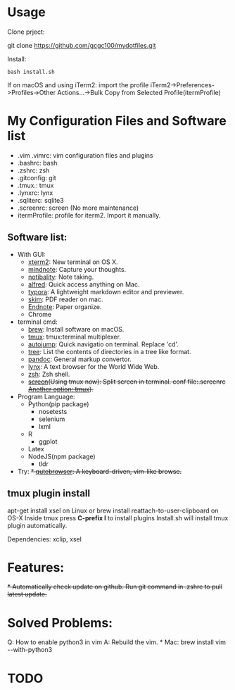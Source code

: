 # Usage
Clone prject:

git clone https://github.com/gcgc100/mydotfiles.git

Install:
```
bash install.sh
```

If on macOS and using iTerm2: import the profile
iTerm2->Preferences->Profiles->Other Actions...->Bulk Copy from Selected Profile(itermProfile)


# My Configuration Files and Software list

* .vim .vimrc: vim configuration files and plugins
* .bashrc: bash 
* .zshrc: zsh 
* .gitconfig: git 
* .tmux.: tmux 
* .lynxrc: lynx
* .sqliterc: sqlite3
* .screenrc: screen (No more maintenance)
* itermProfile: profile for iterm2. Import it manually.

## Software list:
* With GUI:
    * [xterm2](https://www.iterm2.com/): New terminal on OS X.
    * [mindnote](https://mindnode.com/mindnode/mac): Capture your thoughts.
    * [notibality](http://gingerlabs.com/): Note taking.
    * [alfred](https://www.alfredapp.com/): Quick access anything on Mac.
    * [typora](https://www.typora.io/): A lightweight markdown editor and previewer.
    * [skim](https://skim-app.sourceforge.io/): PDF reader on mac.
    * [Endnote](http://endnote.com/): Paper organize.
    * Chrome
* terminal cmd:
    * [brew](https://brew.sh/): Install software on macOS.
    * [tmux](https://github.com/tmux/tmux): tmux:terminal multiplexer.
    * [autojump](https://github.com/wting/autojump): Quick navigatio on terminal. Replace 'cd'.
    * [tree](http://www.computerhope.com/unix/tree.htm): List the contents of directories in a tree like format.
    * [pandoc](http://www.pandoc.org/): General markup convertor.
    * [lynx](http://lynx.browser.org): A text browser for the World Wide Web.
    * [zsh](http://zsh.sourceforge.net/): Zsh shell.
    * ~~[screen](https://www.gnu.org/software/screen/)(Using tmux now): Split screen in terminal. conf file:.screenrc [Another option: tmux](http://tmux.github.io/)).~~
* Program Language:
    * Python(pip package)
        * nosetests
        * selenium
        * lxml
    * R
        * ggplot
    * Latex
    * NodeJS(npm package)
        * tldr
* Try:
    ~~* [qutebrowser](https://www.qutebrowser.org/index.html): A keyboard-driven, vim-like browse.~~


## tmux plugin install
apt-get install xsel on Linux or brew install reattach-to-user-clipboard on OS-X
Inside tmux press **C-prefix I** to install plugins
Install.sh will install tmux plugin automatically.

Dependencies: xclip, xsel

# Features:
~~* Automatically check update on github. Run git command in .zshrc to pull latest update.~~

# Solved Problems:
Q: How to enable python3 in vim
A: Rebuild the vim. 
    * Mac: brew install vim --with-python3

# TODO
